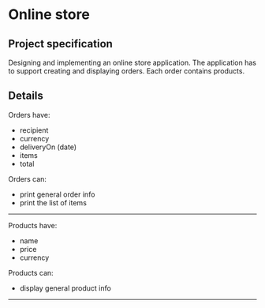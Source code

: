 # Online store

## Project specification

Designing and implementing an online store application. The application has to support creating and displaying orders. Each order contains products.

## Details

Orders have:

- recipient
- currency
- deliveryOn (date)
- items
- total

Orders can:

- print general order info
- print the list of items

---

Products have:

- name
- price
- currency

Products can:

- display general product info

---

